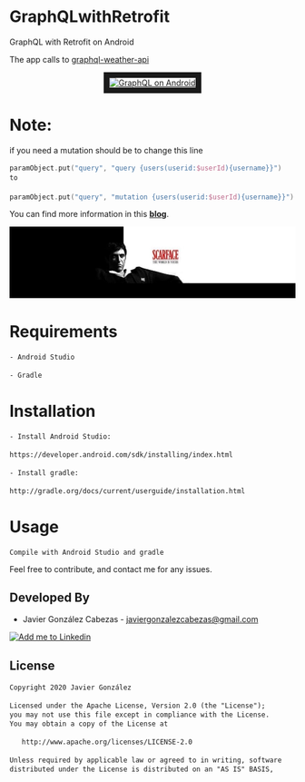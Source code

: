 # GraphQLwithRetrofit
GraphQL with Retrofit on Android

The app calls to [graphql-weather-api](https://github.com/konstantinmuenster/graphql-weather-api)

<p align="center">
  <a href="http://www.youtube.com/watch?feature=player_embedded&v=Jkd0SIs5Tsk
" target="_blank"><img src="http://img.youtube.com/vi/Jkd0SIs5Tsk/0.jpg" 
alt="GraphQL on Android" width="480" height="360" border="10" />
  </a>
  
# Note: 
  
  if you need a mutation should be to change this line
```kotlin
paramObject.put("query", "query {users(userid:$userId){username}}")
to

paramObject.put("query", "mutation {users(userid:$userId){username}}")
```

You can find more information in this **[blog](https://thedeveloperworldisyours.com/android/how-to-use-graphql-with-retrofit-on-android/)**.

<a href="http://thedeveloperworldisyours.com/">
  <img alt="The developer world is yours" src="https://github.com/CabezasGonzalezJavier/AddTextViewButton/blob/master/TheDeveloperWordIsYours.png" />
</a>

# Requirements

    - Android Studio

    - Gradle


# Installation

    - Install Android Studio:

    https://developer.android.com/sdk/installing/index.html

    - Install gradle:

    http://gradle.org/docs/current/userguide/installation.html

# Usage
    Compile with Android Studio and gradle


Feel free to contribute, and contact me for any issues.

Developed By
------------
* Javier González Cabezas - <javiergonzalezcabezas@gmail.com>

<a href="https://es.linkedin.com/in/javier-gonz%C3%A1lez-cabezas-8b4b2231">
  <img alt="Add me to Linkedin" src="https://github.com/JorgeCastilloPrz/EasyMVP/blob/master/art/linkedin.png" />
</a>

License
-------

    Copyright 2020 Javier González

    Licensed under the Apache License, Version 2.0 (the "License");
    you may not use this file except in compliance with the License.
    You may obtain a copy of the License at

       http://www.apache.org/licenses/LICENSE-2.0

    Unless required by applicable law or agreed to in writing, software
    distributed under the License is distributed on an "AS IS" BASIS,
